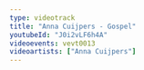 ```yaml
---
type: videotrack
title: "Anna Cuijpers - Gospel"
youtubeId: "J0i2vLF6h4A"
videoevents: vevt0013
videoartists: ["Anna Cuijpers"]
---
```

